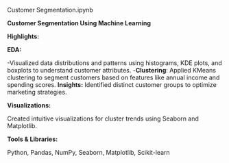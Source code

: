 Customer Segmentation.ipynb


**Customer Segmentation Using Machine Learning**


**Highlights:**

**EDA:**

-Visualized data distributions and patterns using histograms, KDE plots, and boxplots to understand customer attributes.
-**Clustering**: Applied KMeans clustering to segment customers based on features like annual income and spending scores.
**Insights:** Identified distinct customer groups to optimize marketing strategies.


**Visualizations:**

Created intuitive visualizations for cluster trends using Seaborn and Matplotlib.


**Tools & Libraries:** 

Python, Pandas, NumPy, Seaborn, Matplotlib, Scikit-learn
